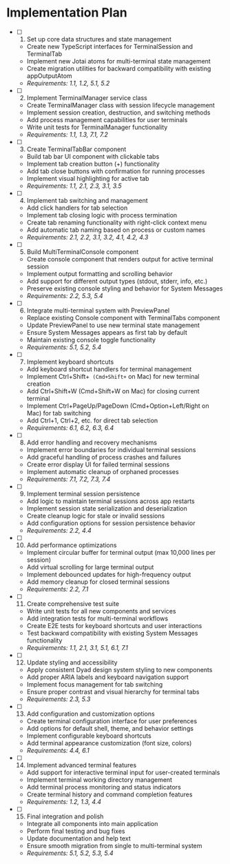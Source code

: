 # Implementation Plan

- [ ] 1. Set up core data structures and state management
  - Create new TypeScript interfaces for TerminalSession and TerminalTab
  - Implement new Jotai atoms for multi-terminal state management
  - Create migration utilities for backward compatibility with existing appOutputAtom
  - _Requirements: 1.1, 1.2, 5.1, 5.2_

- [ ] 2. Implement TerminalManager service class
  - Create TerminalManager class with session lifecycle management
  - Implement session creation, destruction, and switching methods
  - Add process management capabilities for user terminals
  - Write unit tests for TerminalManager functionality
  - _Requirements: 1.1, 1.3, 7.1, 7.2_

- [ ] 3. Create TerminalTabBar component
  - Build tab bar UI component with clickable tabs
  - Implement tab creation button (+) functionality
  - Add tab close buttons with confirmation for running processes
  - Implement visual highlighting for active tab
  - _Requirements: 1.1, 2.1, 2.3, 3.1, 3.5_

- [ ] 4. Implement tab switching and management
  - Add click handlers for tab selection
  - Implement tab closing logic with process termination
  - Create tab renaming functionality with right-click context menu
  - Add automatic tab naming based on process or custom names
  - _Requirements: 2.1, 2.2, 3.1, 3.2, 4.1, 4.2, 4.3_

- [ ] 5. Build MultiTerminalConsole component
  - Create console component that renders output for active terminal session
  - Implement output formatting and scrolling behavior
  - Add support for different output types (stdout, stderr, info, etc.)
  - Preserve existing console styling and behavior for System Messages
  - _Requirements: 2.2, 5.3, 5.4_

- [ ] 6. Integrate multi-terminal system with PreviewPanel
  - Replace existing Console component with TerminalTabs component
  - Update PreviewPanel to use new terminal state management
  - Ensure System Messages appears as first tab by default
  - Maintain existing console toggle functionality
  - _Requirements: 5.1, 5.2, 5.4_

- [ ] 7. Implement keyboard shortcuts
  - Add keyboard shortcut handlers for terminal management
  - Implement Ctrl+Shift+` (Cmd+Shift+` on Mac) for new terminal creation
  - Add Ctrl+Shift+W (Cmd+Shift+W on Mac) for closing current terminal
  - Implement Ctrl+PageUp/PageDown (Cmd+Option+Left/Right on Mac) for tab switching
  - Add Ctrl+1, Ctrl+2, etc. for direct tab selection
  - _Requirements: 6.1, 6.2, 6.3, 6.4_

- [ ] 8. Add error handling and recovery mechanisms
  - Implement error boundaries for individual terminal sessions
  - Add graceful handling of process crashes and failures
  - Create error display UI for failed terminal sessions
  - Implement automatic cleanup of orphaned processes
  - _Requirements: 7.1, 7.2, 7.3, 7.4_

- [ ] 9. Implement terminal session persistence
  - Add logic to maintain terminal sessions across app restarts
  - Implement session state serialization and deserialization
  - Create cleanup logic for stale or invalid sessions
  - Add configuration options for session persistence behavior
  - _Requirements: 2.2, 4.4_

- [ ] 10. Add performance optimizations
  - Implement circular buffer for terminal output (max 10,000 lines per session)
  - Add virtual scrolling for large terminal output
  - Implement debounced updates for high-frequency output
  - Add memory cleanup for closed terminal sessions
  - _Requirements: 2.2, 7.1_

- [ ] 11. Create comprehensive test suite
  - Write unit tests for all new components and services
  - Add integration tests for multi-terminal workflows
  - Create E2E tests for keyboard shortcuts and user interactions
  - Test backward compatibility with existing System Messages functionality
  - _Requirements: 1.1, 2.1, 3.1, 5.1, 6.1, 7.1_

- [ ] 12. Update styling and accessibility
  - Apply consistent Dyad design system styling to new components
  - Add proper ARIA labels and keyboard navigation support
  - Implement focus management for tab switching
  - Ensure proper contrast and visual hierarchy for terminal tabs
  - _Requirements: 2.3, 5.3_

- [ ] 13. Add configuration and customization options
  - Create terminal configuration interface for user preferences
  - Add options for default shell, theme, and behavior settings
  - Implement configurable keyboard shortcuts
  - Add terminal appearance customization (font size, colors)
  - _Requirements: 4.4, 6.1_

- [ ] 14. Implement advanced terminal features
  - Add support for interactive terminal input for user-created terminals
  - Implement terminal working directory management
  - Add terminal process monitoring and status indicators
  - Create terminal history and command completion features
  - _Requirements: 1.2, 1.3, 4.4_

- [ ] 15. Final integration and polish
  - Integrate all components into main application
  - Perform final testing and bug fixes
  - Update documentation and help text
  - Ensure smooth migration from single to multi-terminal system
  - _Requirements: 5.1, 5.2, 5.3, 5.4_